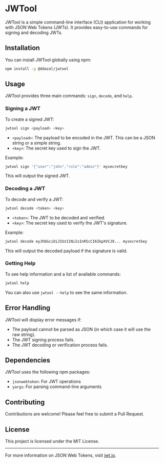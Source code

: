 # JWTool

JWTool is a simple command-line interface (CLI) application for working with JSON Web Tokens (JWTs). It provides easy-to-use commands for signing and decoding JWTs.

## Installation

You can install JWTool globally using npm:

```bash
npm install -g @ddazal/jwtool
```

## Usage

JWTool provides three main commands: `sign`, `decode`, and `help`.

### Signing a JWT

To create a signed JWT:

```bash
jwtool sign <payload> <key>
```

- `<payload>`: The payload to be encoded in the JWT. This can be a JSON string or a simple string.
- `<key>`: The secret key used to sign the JWT.

Example:

```bash
jwtool sign '{"user":"john","role":"admin"}' mysecretkey
```

This will output the signed JWT.

### Decoding a JWT

To decode and verify a JWT:

```bash
jwtool decode <token> <key>
```

- `<token>`: The JWT to be decoded and verified.
- `<key>`: The secret key used to verify the JWT's signature.

Example:

```bash
jwtool decode eyJhbGciOiJIUzI1NiIsInR5cCI6IkpXVCJ9... mysecretkey
```

This will output the decoded payload if the signature is valid.

### Getting Help

To see help information and a list of available commands:

```bash
jwtool help
```

You can also use `jwtool --help` to see the same information.

## Error Handling

JWTool will display error messages if:

- The payload cannot be parsed as JSON (in which case it will use the raw string).
- The JWT signing process fails.
- The JWT decoding or verification process fails.

## Dependencies

JWTool uses the following npm packages:

- `jsonwebtoken`: For JWT operations
- `yargs`: For parsing command-line arguments

## Contributing

Contributions are welcome! Please feel free to submit a Pull Request.

## License

This project is licensed under the MIT License.


---

For more information on JSON Web Tokens, visit [jwt.io](https://jwt.io/).